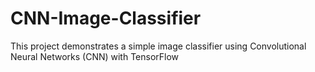 # CNN-Image-Classifier
This project demonstrates a simple image classifier using Convolutional Neural Networks (CNN) with TensorFlow
